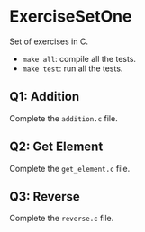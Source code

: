 # ExerciseSetOne

Set of exercises in C.

- `make all`: compile all the tests.
- `make test`: run all the tests.

## Q1: Addition

Complete the `addition.c` file.

## Q2: Get Element

Complete the `get_element.c` file. 

## Q3: Reverse

Complete the `reverse.c` file. 
